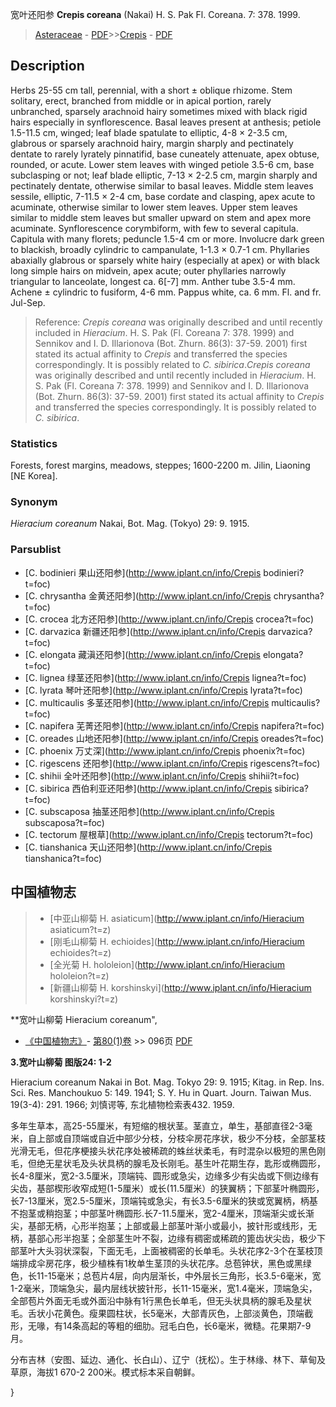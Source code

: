 宽叶还阳参 **Crepis coreana** (Nakai) H. S. Pak Fl. Coreana. 7: 378. 1999.

> [Asteraceae](http://www.iplant.cn/info/Asteraceae?t=foc) - [PDF](http://www.iplant.cn/foc/pdf/Asteraceae.pdf)>>[Crepis](http://www.iplant.cn/info/Crepis?t=foc) - [PDF](http://www.iplant.cn/foc/pdf/Crepis.pdf)

## Description

Herbs 25-55 cm tall, perennial, with a short ± oblique rhizome. Stem solitary, erect, branched from middle or in apical portion, rarely unbranched, sparsely arachnoid hairy sometimes mixed with black rigid hairs especially in synflorescence. Basal leaves present at anthesis; petiole 1.5-11.5 cm, winged; leaf blade spatulate to elliptic, 4-8 × 2-3.5 cm, glabrous or sparsely arachnoid hairy, margin sharply and pectinately dentate to rarely lyrately pinnatifid, base cuneately attenuate, apex obtuse, rounded, or acute. Lower stem leaves with winged petiole 3.5-6 cm, base subclasping or not; leaf blade elliptic, 7-13 × 2-2.5 cm, margin sharply and pectinately dentate, otherwise similar to basal leaves. Middle stem leaves sessile, elliptic, 7-11.5 × 2-4 cm, base cordate and clasping, apex acute to acuminate, otherwise similar to lower stem leaves. Upper stem leaves similar to middle stem leaves but smaller upward on stem and apex more acuminate. Synflorescence corymbiform, with few to several capitula. Capitula with many florets; peduncle 1.5-4 cm or more. Involucre dark green to blackish, broadly cylindric to campanulate, 1-1.3 × 0.7-1 cm. Phyllaries abaxially glabrous or sparsely white hairy (especially at apex) or with black long simple hairs on midvein, apex acute; outer phyllaries narrowly triangular to lanceolate, longest ca. 6[-7] mm. Anther tube 3.5-4 mm. Achene ± cylindric to fusiform, 4-6 mm. Pappus white, ca. 6 mm. Fl. and fr. Jul-Sep.


> Reference: 
>*Crepis coreana* was originally described and until recently included in *Hieracium*. H. S. Pak (Fl. Coreana 7: 378. 1999) and Sennikov and I. D. Illarionova (Bot. Zhurn. 86(3): 37-59. 2001) first stated its actual affinity to *Crepis* and transferred the species correspondingly. It is possibly related to *C. sibirica*.*Crepis coreana* was originally described and until recently included in *Hieracium*. H. S. Pak (Fl. Coreana 7: 378. 1999) and Sennikov and I. D. Illarionova (Bot. Zhurn. 86(3): 37-59. 2001) first stated its actual affinity to *Crepis* and transferred the species correspondingly. It is possibly related to *C. sibirica*.

### Statistics
Forests, forest margins, meadows, steppes; 1600-2200 m. Jilin, Liaoning [NE Korea].

### Synonym
*Hieracium coreanum* Nakai, Bot. Mag. (Tokyo) 29: 9. 1915.



### Parsublist

* [C.  bodinieri  果山还阳参](http://www.iplant.cn/info/Crepis bodinieri?t=foc)
* [C.  chrysantha  金黄还阳参](http://www.iplant.cn/info/Crepis chrysantha?t=foc)
* [C.  crocea  北方还阳参](http://www.iplant.cn/info/Crepis crocea?t=foc)
* [C.  darvazica  新疆还阳参](http://www.iplant.cn/info/Crepis darvazica?t=foc)
* [C.  elongata  藏滇还阳参](http://www.iplant.cn/info/Crepis elongata?t=foc)
* [C.  lignea  绿茎还阳参](http://www.iplant.cn/info/Crepis lignea?t=foc)
* [C.  lyrata  琴叶还阳参](http://www.iplant.cn/info/Crepis lyrata?t=foc)
* [C.  multicaulis  多茎还阳参](http://www.iplant.cn/info/Crepis multicaulis?t=foc)
* [C.  napifera  芜菁还阳参](http://www.iplant.cn/info/Crepis napifera?t=foc)
* [C.  oreades  山地还阳参](http://www.iplant.cn/info/Crepis oreades?t=foc)
* [C.  phoenix  万丈深](http://www.iplant.cn/info/Crepis phoenix?t=foc)
* [C.  rigescens  还阳参](http://www.iplant.cn/info/Crepis rigescens?t=foc)
* [C.  shihii  全叶还阳参](http://www.iplant.cn/info/Crepis shihii?t=foc)
* [C.  sibirica  西伯利亚还阳参](http://www.iplant.cn/info/Crepis sibirica?t=foc)
* [C.  subscaposa  抽茎还阳参](http://www.iplant.cn/info/Crepis subscaposa?t=foc)
* [C.  tectorum  屋根草](http://www.iplant.cn/info/Crepis tectorum?t=foc)
* [C.  tianshanica  天山还阳参](http://www.iplant.cn/info/Crepis tianshanica?t=foc)


## 中国植物志

> * [中亚山柳菊  H.  asiaticum](http://www.iplant.cn/info/Hieracium asiaticum?t=z)
> * [刚毛山柳菊  H.  echioides](http://www.iplant.cn/info/Hieracium echioides?t=z)
> * [全光菊  H.  hololeion](http://www.iplant.cn/info/Hieracium hololeion?t=z)
> * [新疆山柳菊  H.  korshinskyi](http://www.iplant.cn/info/Hieracium korshinskyi?t=z)


**宽叶山柳菊 Hieracium coreanum",



* [《中国植物志》](http://www.iplant.cn/frps)- [第80(1)卷](http://www.iplant.cn/frps/vol/80(1)) >> 096页 [PDF](http://www.iplant.cn/frps/pdf/80(1)/096.PDF)


**3.宽叶山柳菊 图版24: 1-2**

Hieracium coreanum Nakai in Bot. Mag. Tokyo 29: 9. 1915; Kitag. in Rep. Ins. Sci. Res. Manchoukuo 5: 149. 1941; S. Y. Hu in Quart. Journ. Taiwan Mus. 19(3-4): 291. 1966; 刘慎谔等, 东北植物检索表432. 1959.

多年生草本，高25-55厘米，有短缩的根状茎。茎直立，单生，基部直径2-3毫米，自上部或自顶端或自近中部少分枝，分枝伞房花序状，极少不分枝，全部茎枝光滑无毛，但花序梗接头状花序处被稀疏的蛛丝状柔毛，有时混杂以极短的黑色刚毛，但绝无星状毛及头状具柄的腺毛及长刚毛。基生叶花期生存，匙形或椭圆形，长4-8厘米，宽2-3.5厘米，顶端钝、圆形或急尖，边缘多少有尖齿或下侧边缘有尖齿，基部楔形收窄成短(1-5厘米）或长(11.5厘米）的狭翼柄；下部茎叶椭圆形，长7-13厘米，宽2.5-5厘米，顶端钝或急尖，有长3.5-6厘米的狭或宽翼柄，柄基不抱茎或稍抱茎；中部茎叶椭圆形.长7-11.5厘米，宽2-4厘米，顶端渐尖或长渐尖，基部无柄，心形半抱茎；上部或最上部茎叶渐小或最小，披针形或线形，无柄，基部心形半抱茎；全部茎生叶不裂，边缘有稠密或稀疏的篦齿状尖齿，极少下部茎叶大头羽状深裂，下面无毛，上面被稠密的长单毛。头状花序2-3个在茎枝顶端排成伞房花序，极少植株有1枚单生茎顶的头状花序。总苞钟状，黑色或黑绿色，长11-15毫米；总苞片4层，向内层渐长，中外层长三角形，长3.5-6毫米，宽1-2毫米，顶端急尖，最内层线状披针形，长11-15毫米，宽1.4毫米，顶端急尖，全部苞片外面无毛或外面沿中脉有1行黑色长单毛，但无头状具柄的腺毛及星状毛。舌状小花黄色。瘦果圆柱状，长5毫米，大部青灰色，上部淡黄色，顶端截形，无喙，有14条高起的等粗的细肋。冠毛白色，长6毫米，微糙。花果期7-9月。

分布吉林（安图、延边、通化、长白山）、辽宁（抚松）。生于林缘、林下、草甸及草原，海拔1 670-2 200米。模式标本采自朝鲜。



}